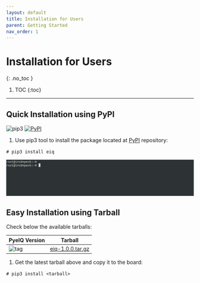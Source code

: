 ```yaml
---
layout: default
title: Installation for Users
parent: Getting Started
nav_order: 1
---
```


# Installation for Users
{: .no_toc }

1. TOC
{:toc}
---

## Quick Installation using PyPI

![pip3][eiqpackage]
[![PyPI](https://badge.fury.io/py/eiq.svg)](https://badge.fury.io/py/eiq)

1. Use pip3 tool to install the package located at
[PyPI](https://pypi.org/project/eiq/#description) repository:
```console
# pip3 install eiq
```
  ![pypigif][pypi]

[pypirepo]: https://pypi.org/project/eiq/#description
[pypicaf]: https://source.codeaurora.org/external/imxsupport/pyeiq/
[eiqpackage]: https://img.shields.io/badge/pip3%20install-eiq-green

## Easy Installation using Tarball

Check below the available tarballs:

| **PyeIQ Version**  | **Tarball**                     |
|--------------------|---------------------------------|
| ![tag][tag_v1]     | [eiq-1.0.0.tar.gz][v1_tarball] |

1. Get the latest tarball above and copy it to the board:
```console
# pip3 install <tarball>
```
[pypi]: ../media/pypieiq.gif


[tag_v1]: https://img.shields.io/badge/-v1.0.0-blue

[v1_tarball]: https://files.pythonhosted.org/packages/19/43/52b82520c5c65a735c2e64c4be7808df0ef511015555f9f1bd541c2ac0c5/eiq-1.0.0.tar.gz
